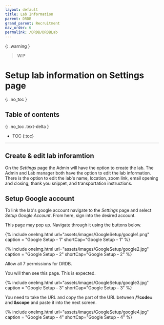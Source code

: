 ```yaml
---
layout: default
title: Lab Information
parent: DRDB
grand_parent: Recruitment
nav_order: 6
permalink: /DRDB/DRDBLab
---
```

{: .warning }
> WIP




# Setup lab information on Settings page
{: .no_toc }

## Table of contents
{: .no_toc .text-delta }

* TOC
{:toc}

---
## Create & edit lab inforamtion

On the *Settings* page the Admin  will have the option to create the lab. The Admin and Lab manager both have the option to edit the lab information. There is the option to edit the lab's name, location, zoom link, email opening and closing, thank you snippet, and transportation instructions. 

## Setup Google account

To link the lab's google account navigate to the *Settings* page and select *Setup Google Account*. From here, sign into the desired account. 

This page may pop up. Navigate through it using the buttons below. 

{% include oneImg.html url="assets/images/GoogleSetup/google1.png" caption = "Google Setup - 1" shortCap="Google Setup - 1" %}

{% include oneImg.html url="assets/images/GoogleSetup/google2.jpg" caption = "Google Setup - 2" shortCap="Google Setup - 2" %}

Allow all 7 permissions for DRDB. 

You will then see this page. This is expected. 

{% include oneImg.html url="assets/images/GoogleSetup/google3.jpg" caption = "Google Setup - 3" shortCap="Google Setup - 3" %}

You need to take the URL and copy the part of the URL between **/?code=** and **&scope** and paste it into the next screen. 

{% include oneImg.html url="assets/images/GoogleSetup/google4.jpg" caption = "Google Setup - 4" shortCap="Google Setup - 4" %}



 